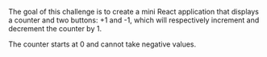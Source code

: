 The goal of this challenge is to create a mini React application that displays a counter and two buttons: +1 and -1, which will respectively increment and decrement the counter by 1.

The counter starts at 0 and cannot take negative values.







